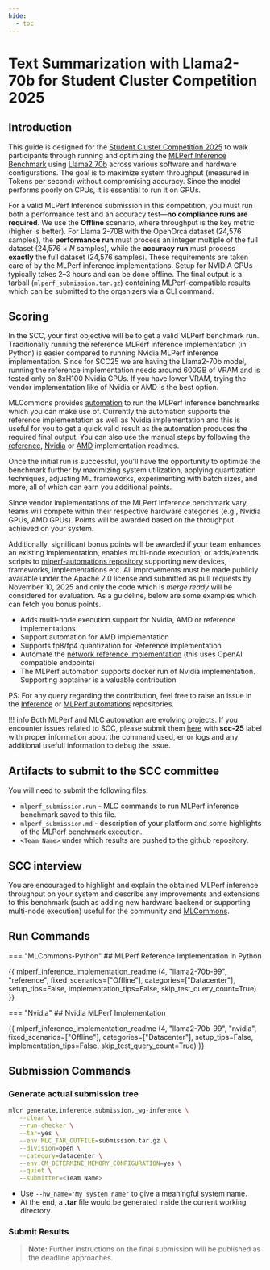 ```yaml
---
hide:
  - toc
---
```


# Text Summarization with Llama2-70b for Student Cluster Competition 2025

## Introduction

This guide is designed for the [Student Cluster Competition 2025](https://sc25.supercomputing.org/students/student-cluster-competition/) to walk participants through running and optimizing the [MLPerf Inference Benchmark](https://arxiv.org/abs/1911.02549) using [Llama2 70b](https://github.com/mlcommons/inference/tree/master/language/llama2-70b) across various software and hardware configurations. The goal is to maximize system throughput (measured in Tokens per second) without compromising accuracy. Since the model performs poorly on CPUs, it is essential to run it on GPUs.

For a valid MLPerf Inference submission in this competition, you must run both a performance test and an accuracy test—**no compliance runs are required**. We use the **Offline** scenario, where throughput is the key metric (higher is better). For Llama 2-70B with the OpenOrca dataset (24,576 samples), the **performance run** must process an integer multiple of the full dataset (24,576 × *N* samples), while the **accuracy run** must process **exactly** the full dataset (24,576 samples). These requirements are taken care of by the MLPerf inference implementations. Setup for NVIDIA GPUs typically takes 2–3 hours and can be done offline. The final output is a tarball (`mlperf_submission.tar.gz`) containing MLPerf-compatible results which can be submitted to the organizers via a CLI command.

## Scoring

In the SCC, your first objective will be to get a valid MLPerf benchmark run. Traditionally running the reference MLPerf inference implementation (in Python) is easier compared to running Nvidia MLPerf inference implementation. Since for SCC25 we are having the Llama2-70b model, running the reference implementation needs around 600GB of VRAM and is tested only on 8xH100 Nvidia GPUs. If you have lower VRAM, trying the vendor implementation like of Nvidia or AMD is the best option.  

MLCommons provides [automation](https://github.com/mlcommons/mlperf-automations/) to run the MLPerf inference benchmarks which you can make use of. Currently the automation supports the reference implementation as well as Nvidia implementation and this is useful for you to get a quick valid result as the automation produces the required final output. You can also use the manual steps by following the [reference](https://github.com/mlcommons/inference/tree/master/language/llama2-70b), [Nvidia](https://github.com/mlcommons/inference_results_v5.0/tree/main/closed/NVIDIA) or [AMD](https://github.com/mlcommons/inference_results_v5.0/tree/main/closed/AMD) implementation readmes.

Once the initial run is successful, you'll have the opportunity to optimize the benchmark further by maximizing system utilization, applying quantization techniques, adjusting ML frameworks, experimenting with batch sizes, and more, all of which can earn you additional points.

Since vendor implementations of the MLPerf inference benchmark vary, teams will compete within their respective hardware categories (e.g., Nvidia GPUs, AMD GPUs). Points will be awarded based on the throughput achieved on your system.

Additionally, significant bonus points will be awarded if your team enhances an existing implementation, enables multi-node execution, or adds/extends scripts to [mlperf-automations repository](https://github.com/mlcommons/mlperf-automations/tree/dev/script) supporting new devices, frameworks, implementations etc. All improvements must be made publicly available under the Apache 2.0 license and submitted as pull requests by November 10, 2025 and only the code which is *merge ready* will be considered for evaluation. As a guideline, below are some examples which can fetch you bonus points. 

* Adds multi-node execution support for Nvidia, AMD or reference implementations
* Support automation for AMD implementation
* Supports fp8/fp4 quantization for Reference implementation
* Automate the [network reference implementation](https://github.com/mlcommons/inference/blob/master/language/llama2-70b/SUT_API.py) (this uses OpenAI compatible endpoints)
* The MLPerf automation supports docker run of Nvidia implementation. Supporting apptainer is a valuable contribution

PS: For any query regarding the contribution, feel free to raise an issue in the [Inference](https://github.com/mlcommons/inference) or [MLPerf automations](https://github.com/mlcommons/mlperf-automations) repositories.

!!! info
    Both MLPerf and MLC automation are evolving projects.
    If you encounter issues related to SCC, please submit them [here](https://github.com/mlcommons/inference/issues) with **scc-25** label
    with proper information about the command used, error logs and any additional usefull information to debug the issue.

## Artifacts to submit to the SCC committee

You will need to submit the following files:

* `mlperf_submission.run` - MLC commands to run MLPerf inference benchmark saved to this file.
* `mlperf_submission.md` - description of your platform and some highlights of the MLPerf benchmark execution.
* `<Team Name>` under which results are pushed to the github repository. 


## SCC interview

You are encouraged to highlight and explain the obtained MLPerf inference throughput on your system
and describe any improvements and extensions to this benchmark (such as adding new hardware backend
or supporting multi-node execution) useful for the community and [MLCommons](https://mlcommons.org).

## Run Commands

=== "MLCommons-Python"
    ## MLPerf Reference Implementation in Python
    
{{ mlperf_inference_implementation_readme (4, "llama2-70b-99", "reference", fixed_scenarios=["Offline"], categories=["Datacenter"], setup_tips=False, implementation_tips=False, skip_test_query_count=True) }}

=== "Nvidia"
    ## Nvidia MLPerf Implementation

{{ mlperf_inference_implementation_readme (4, "llama2-70b-99", "nvidia", fixed_scenarios=["Offline"], categories=["Datacenter"], setup_tips=False, implementation_tips=False, skip_test_query_count=True) }}

## Submission Commands

### Generate actual submission tree


```bash
mlcr generate,inference,submission,_wg-inference \
   --clean \
   --run-checker \
   --tar=yes \
   --env.MLC_TAR_OUTFILE=submission.tar.gz \
   --division=open \
   --category=datacenter \
   --env.CM_DETERMINE_MEMORY_CONFIGURATION=yes \
   --quiet \
   --submitter=<Team Name>
```

* Use `--hw_name="My system name"` to give a meaningful system name.
* At the end, a **.tar** file would be generated inside the current working directory.

### Submit Results

> **Note:**
Further instructions on the final submission will be published as the deadline approaches.

<!-- Fork the `mlperf-inference-results-scc25` branch of the repository URL at [mlperf-automations](https://github.com/mlcommons/mlperf-automations). 

Run the following command after **replacing `--repo_url` with your GitHub fork URL**.

```bash
mlcr push,github,mlperf,inference,submission \
   --repo_url=https://github.com/<myfork>/mlperf-automations \
   --repo_branch=mlperf-inference-results-scc25 \
   --commit_message="Results on system <HW Name>" \
   --quiet
```

Once uploaded give a Pull Request to the origin repository. Github action will be running there and once 
finished you can see your submitted results at [https://docs.mlcommons.org/mlperf-automations](https://docs.mlcommons.org/mlperf-automations). -->
